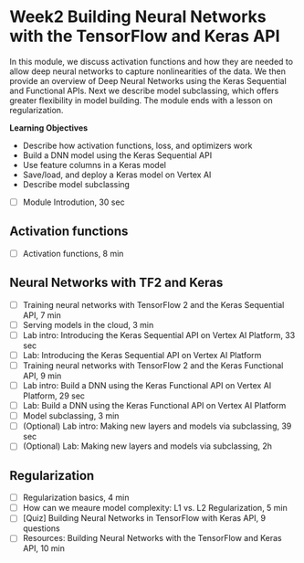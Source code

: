 # Week2 Building Neural Networks with the TensorFlow and Keras API

In this module, we discuss activation functions and how they are needed to allow deep neural networks to capture nonlinearities of the data. We then provide an overview of Deep Neural Networks using the Keras Sequential and Functional APIs. Next we describe model subclassing, which offers greater flexibility in model building. The module ends with a lesson on regularization.

**Learning Objectives**

- Describe how activation functions, loss, and optimizers work
- Build a DNN model using the Keras Sequential API
- Use feature columns in a Keras model
- Save/load, and deploy a Keras model on Vertex AI
- Describe model subclassing

- [ ] Module Introdution, 30 sec

## Activation functions

- [ ] Activation functions, 8 min


## Neural Networks with TF2 and Keras

- [ ] Training neural networks with TensorFlow 2 and the Keras Sequential API, 7 min
- [ ] Serving models in the cloud, 3 min
- [ ] Lab intro: Introducing the Keras Sequential API on Vertex AI Platform, 33 sec
- [ ] Lab: Introducing the Keras Sequential API on Vertex AI Platform
- [ ] Training neural networks with TensorFlow 2 and the Keras Functional API, 9 min
- [ ] Lab intro: Build a DNN using the Keras Functional API on Vertex AI Platform, 29 sec
- [ ] Lab: Build a DNN using the Keras Functional API on Vertex AI Platform
- [ ] Model subclassing, 3 min
- [ ] (Optional) Lab intro: Making new layers and models via subclassing, 39 sec
- [ ] (Optional) Lab: Making new layers and models via subclassing, 2h

## Regularization

- [ ] Regularization basics, 4 min
- [ ] How can we meaure model complexity: L1 vs. L2 Regularization, 5 min
- [ ] [Quiz] Building Neural Networks in TensorFlow with Keras API, 9 questions
- [ ] Resources: Building Neural Networks with the TensorFlow and Keras API, 10 min